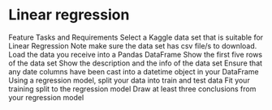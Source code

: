 # Linear regression

Feature Tasks and Requirements
Select a Kaggle data set that is suitable for Linear Regression
Note make sure the data set has csv file/s to download.
Load the data you receive into a Pandas DataFrame
Show the first five rows of the data set
Show the description and the info of the data set
Ensure that any date columns have been cast into a datetime object in your DataFrame
Using a regression model, split your data into train and test data
Fit your training split to the regression model
Draw at least three conclusions from your regression model